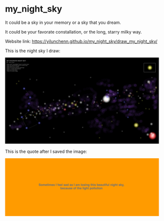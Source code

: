 # my_night_sky
It could be a sky in your memory or a sky that you dream.

It could be your favorate constallation, or the long, starry milky way.

Website link: https://yilunchenn.github.io/my_night_sky/draw_my_night_sky/

This is the night sky I draw:

![mysky](/draw_my_night_sky/mySky.jpg)

This is the quote after I saved the image:

![quote](/draw_my_night_sky/quote.png)
